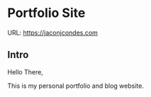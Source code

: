 # Portfolio Site

URL: https://jaconjcondes.com

## Intro

Hello There,

This is my personal portfolio and blog website.
